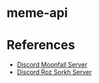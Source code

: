 # meme-api




# References
* [Discord Moonfall Server](https://discord.gg/BsaC3QgEQz)
* [Discord Roz Sorkh Server](https://discord.gg/a7jbGR99bW)
